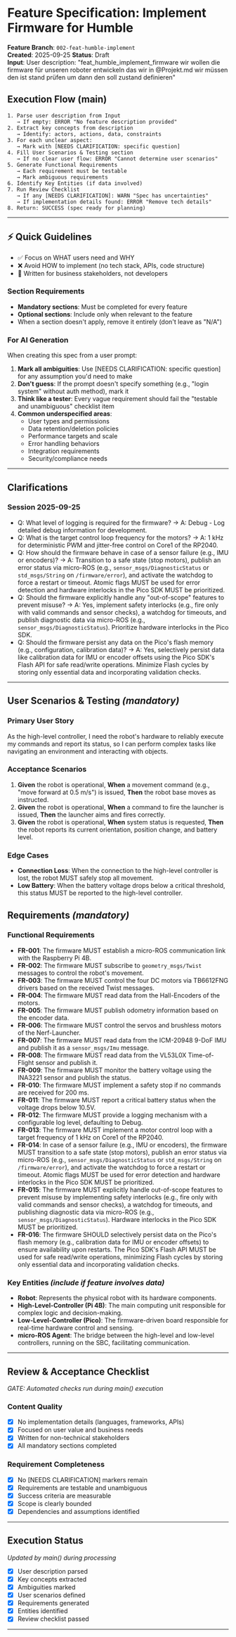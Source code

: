 # Feature Specification: Implement Firmware for Humble

**Feature Branch**: `002-feat-humble-implement`  
**Created**: 2025-09-25
**Status**: Draft  
**Input**: User description: "feat_humble_implement_firmware wir wollen die firmware für unseren roboter entwickeln das wir in @Projekt.md wir müssen den ist stand prüfen um dann den soll zustand definieren"

## Execution Flow (main)
```
1. Parse user description from Input
   → If empty: ERROR "No feature description provided"
2. Extract key concepts from description
   → Identify: actors, actions, data, constraints
3. For each unclear aspect:
   → Mark with [NEEDS CLARIFICATION: specific question]
4. Fill User Scenarios & Testing section
   → If no clear user flow: ERROR "Cannot determine user scenarios"
5. Generate Functional Requirements
   → Each requirement must be testable
   → Mark ambiguous requirements
6. Identify Key Entities (if data involved)
7. Run Review Checklist
   → If any [NEEDS CLARIFICATION]: WARN "Spec has uncertainties"
   → If implementation details found: ERROR "Remove tech details"
8. Return: SUCCESS (spec ready for planning)
```

---

## ⚡ Quick Guidelines

- ✅ Focus on WHAT users need and WHY
- ❌ Avoid HOW to implement (no tech stack, APIs, code structure)
- 👥 Written for business stakeholders, not developers

### Section Requirements

- **Mandatory sections**: Must be completed for every feature
- **Optional sections**: Include only when relevant to the feature
- When a section doesn't apply, remove it entirely (don't leave as "N/A")

### For AI Generation
When creating this spec from a user prompt:

1. **Mark all ambiguities**: Use [NEEDS CLARIFICATION: specific question] for any assumption you'd need to make
2. **Don't guess**: If the prompt doesn't specify something (e.g., "login system" without auth method), mark it
3. **Think like a tester**: Every vague requirement should fail the "testable and unambiguous" checklist item
4. **Common underspecified areas**:
   - User types and permissions
   - Data retention/deletion policies  
   - Performance targets and scale
   - Error handling behaviors
   - Integration requirements
   - Security/compliance needs

---

## Clarifications

### Session 2025-09-25

- Q: What level of logging is required for the firmware? → A: Debug - Log detailed debug information for development.
- Q: What is the target control loop frequency for the motors? → A: 1 kHz for deterministic PWM and jitter-free control on Core1 of the RP2040.
- Q: How should the firmware behave in case of a sensor failure (e.g., IMU or encoders)? → A: Transition to a safe state (stop motors), publish an error status via micro-ROS (e.g., `sensor_msgs/DiagnosticStatus` or `std_msgs/String` on `/firmware/error`), and activate the watchdog to force a restart or timeout. Atomic flags MUST be used for error detection and hardware interlocks in the Pico SDK MUST be prioritized.
- Q: Should the firmware explicitly handle any "out-of-scope" features to prevent misuse? → A: Yes, implement safety interlocks (e.g., fire only with valid commands and sensor checks), a watchdog for timeouts, and publish diagnostic data via micro-ROS (e.g., `sensor_msgs/DiagnosticStatus`). Prioritize hardware interlocks in the Pico SDK.
- Q: Should the firmware persist any data on the Pico's flash memory (e.g., configuration, calibration data)? → A: Yes, selectively persist data like calibration data for IMU or encoder offsets using the Pico SDK's Flash API for safe read/write operations. Minimize Flash cycles by storing only essential data and incorporating validation checks.

---

## User Scenarios & Testing *(mandatory)*

### Primary User Story
As the high-level controller, I need the robot's hardware to reliably execute my commands and report its status, so I can perform complex tasks like navigating an environment and interacting with objects.

### Acceptance Scenarios
1. **Given** the robot is operational, **When** a movement command (e.g., "move forward at 0.5 m/s") is issued, **Then** the robot base moves as instructed.
2. **Given** the robot is operational, **When** a command to fire the launcher is issued, **Then** the launcher aims and fires correctly.
3. **Given** the robot is operational, **When** system status is requested, **Then** the robot reports its current orientation, position change, and battery level.

### Edge Cases
- **Connection Loss**: When the connection to the high-level controller is lost, the robot MUST safely stop all movement.
- **Low Battery**: When the battery voltage drops below a critical threshold, this status MUST be reported to the high-level controller.

## Requirements *(mandatory)*

### Functional Requirements
- **FR-001**: The firmware MUST establish a micro-ROS communication link with the Raspberry Pi 4B.
- **FR-002**: The firmware MUST subscribe to `geometry_msgs/Twist` messages to control the robot's movement.
- **FR-003**: The firmware MUST control the four DC motors via TB6612FNG drivers based on the received Twist messages.
- **FR-004**: The firmware MUST read data from the Hall-Encoders of the motors.
- **FR-005**: The firmware MUST publish odometry information based on the encoder data.
- **FR-006**: The firmware MUST control the servos and brushless motors of the Nerf-Launcher.
- **FR-007**: The firmware MUST read data from the ICM-20948 9-DoF IMU and publish it as a `sensor_msgs/Imu` message.
- **FR-008**: The firmware MUST read data from the VL53L0X Time-of-Flight sensor and publish it.
- **FR-009**: The firmware MUST monitor the battery voltage using the INA3221 sensor and publish the status.
- **FR-010**: The firmware MUST implement a safety stop if no commands are received for 200 ms.
- **FR-011**: The firmware MUST report a critical battery status when the voltage drops below 10.5V.
- **FR-012**: The firmware MUST provide a logging mechanism with a configurable log level, defaulting to Debug.
- **FR-013**: The firmware MUST implement a motor control loop with a target frequency of 1 kHz on Core1 of the RP2040.
- **FR-014**: In case of a sensor failure (e.g., IMU or encoders), the firmware MUST transition to a safe state (stop motors), publish an error status via micro-ROS (e.g., `sensor_msgs/DiagnosticStatus` or `std_msgs/String` on `/firmware/error`), and activate the watchdog to force a restart or timeout. Atomic flags MUST be used for error detection and hardware interlocks in the Pico SDK MUST be prioritized.
- **FR-015**: The firmware MUST explicitly handle out-of-scope features to prevent misuse by implementing safety interlocks (e.g., fire only with valid commands and sensor checks), a watchdog for timeouts, and publishing diagnostic data via micro-ROS (e.g., `sensor_msgs/DiagnosticStatus`). Hardware interlocks in the Pico SDK MUST be prioritized.
- **FR-016**: The firmware SHOULD selectively persist data on the Pico's flash memory (e.g., calibration data for IMU or encoder offsets) to ensure availability upon restarts. The Pico SDK's Flash API MUST be used for safe read/write operations, minimizing Flash cycles by storing only essential data and incorporating validation checks.

### Key Entities *(include if feature involves data)*
- **Robot**: Represents the physical robot with its hardware components.
- **High-Level-Controller (Pi 4B)**: The main computing unit responsible for complex logic and decision-making.
- **Low-Level-Controller (Pico)**: The firmware-driven board responsible for real-time hardware control and sensing.
- **micro-ROS Agent**: The bridge between the high-level and low-level controllers, running on the SBC, facilitating communication.

---

## Review & Acceptance Checklist
*GATE: Automated checks run during main() execution*

### Content Quality

- [x] No implementation details (languages, frameworks, APIs)
- [x] Focused on user value and business needs
- [x] Written for non-technical stakeholders
- [x] All mandatory sections completed

### Requirement Completeness

- [x] No [NEEDS CLARIFICATION] markers remain
- [x] Requirements are testable and unambiguous  
- [x] Success criteria are measurable
- [x] Scope is clearly bounded
- [x] Dependencies and assumptions identified

---

## Execution Status
*Updated by main() during processing*

- [x] User description parsed
- [x] Key concepts extracted
- [x] Ambiguities marked
- [x] User scenarios defined
- [x] Requirements generated
- [x] Entities identified
- [x] Review checklist passed

---